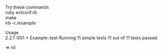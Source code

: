 Try these commands    
ruby extconf.rb    
make    
irb -r./example    


Usage   
2.2.1 :001 > Example::test
Running 11 simple tests 
11 out of 11 tests passed

 => nil 